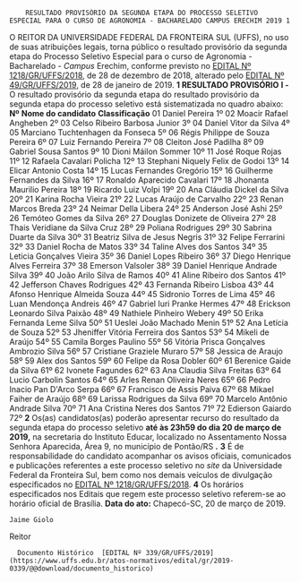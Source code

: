         RESULTADO PROVISÓRIO DA SEGUNDA ETAPA DO PROCESSO SELETIVO ESPECIAL PARA O CURSO DE AGRONOMIA - BACHARELADO CAMPUS ERECHIM 2019 1  

 O REITOR DA UNIVERSIDADE FEDERAL DA FRONTEIRA SUL (UFFS), no uso de suas atribuições legais, torna público o resultado provisório da segunda etapa do Processo Seletivo Especial para o curso de Agronomia - Bacharelado - *Campus*  Erechim, conforme previsto no [EDITAL Nº 1218/GR/UFFS/2018](https://www.uffs.edu.br/atos-normativos/edital/gr/2018-1218), de 28 de dezembro de 2018, alterado pelo [EDITAL Nº 49/GR/UFFS/2019](https://www.uffs.edu.br/atos-normativos/edital/gr/2019-0049), de 28 de janeiro de 2019.  **1 RESULTADO PROVISÓRIO** **I -**  O resultado provisório da segunda etapa do resultado provisório da segunda etapa do processo seletivo está sistematizada no quadro abaixo:     **Nº**    **Nome do candidato**   **Classificação**     01   Daniel Pereira   1º     02   Moacir Rafael Angheben   2º     03   Celso Ribeiro Barbosa Junior   3º     04   Daniel Vitor da Silva   4º     05   Marciano Tuchtenhagen da Fonseca   5º     06   Régis Philippe de Souza Pereira   6º     07   Luiz Fernando Pereira   7º     08   Cleiton José Padilha   8º     09   Gabriel Sousa Santos   9º     10   Dioni Máilon Sommer   10º     11   José Roque Rojas   11º     12   Rafaela Cavalari Policha   12º     13   Stephani Niquely Felix de Godoi   13º     14   Elicar Antonio Costa   14º     15   Lucas Fernandes Gregório   15º     16   Guilherme Fernandes da Silva   16º     17   Ronaldo Aparecido Cavalari   17º     18   Jhonanta Maurilio Pereira   18º     19   Ricardo Luiz Volpi   19º     20   Ana Cláudia Dickel da Silva   20º     21   Karina Rocha Vieira   21º     22   Lucas Araújo de Carvalho   22º     23   Renan Marcos Breda   23º     24   Neimar Della Libera   24º     25   Anderson José Ashi   25º     26   Temóteo Gomes da Silva   26º     27   Douglas Donizete de Oliveira   27º     28   Thais Veridiane da Silva Cruz   28º     29   Poliana Rodrigues   29º     30   Sabrina Duarte da Silva   30º     31   Beatriz Silva de Jesus Negris   31º     32   Felipe Ferrarini   32º     33   Daniel Rocha de Matos   33º     34   Taline Alves dos Santos   34º     35   Leticia Gonçalves Vieira   35º     36   Daniel Lopes Ribeiro   36º     37   Diego Henrique Alves Ferreira   37º     38   Emerson Valsoler   38º     39   Daniel Henrique Andrade Silva   39º     40   João Arilo Silva de Ramos   40º     41   Aline Ribeiro dos Santos   41º     42   Jefferson Chaves Rodrigues   42º     43   Fernanda Ribeiro Lisboa   43º     44   Afonso Henrique Almeida Souza   44º     45   Sidronio Torres de Lima   45º     46   Luan Mendonça Andreis   46º     47   Gabriel Iuri Pranke Hermes   47º     48   Erickson Leonardo Silva Paixão   48º     49   Nathiele Pinheiro Webery   49º     50   Erika Fernanda Leme Silva   50º     51   Ueslei João Machado Menin   51º     52   Ana Letícia de Souza   52º     53   Jheniffer Vitória Ferreira dos Santos   53º     54   Mikeli de Araújo   54º     55   Camila Borges Paulino   55º     56   Vitória Prisca Gonçalves Ambrozio Silva   56º     57   Cristiane Graziele Muraro   57º     58   Jessica de Araujo   58º     59   Alex dos Santos   59º     60   Felipe da Rosa Dobler   60º     61   Berenice Gaide da Silva   61º     62   Ivonete Fagundes   62º     63   Ana Claudia Silva Freitas   63º     64   Lucio Carbolin Santos   64º     65   Arles Renan Oliveira Neres   65º     66   Pedro Inacio Pan D'Arco Serpa   66º     67   Francisco de Assis Paiva   67º     68   Mikael Faiher de Araújo   68º     69   Larissa Rodrigues da Silva   69º     70   Marcelo Antônio Andrade Silva   70º     71   Ana Cristina Neres dos Santos   71º     72   Edierson Gaiardo   72º       **2**  Os(as) candidatos(as) poderão apresentar recurso do resultado da segunda etapa do processo seletivo **até às 23h59 do dia 20 de março de 2019,**  na secretaria do Instituto Educar, localizado no Assentamento Nossa Senhora Aparecida, Área 9, no município de Pontão/RS **.**   **3**  É de responsabilidade do candidato acompanhar os avisos oficiais, comunicados e publicações referentes a este processo seletivo no *site* da Universidade Federal da Fronteira Sul, bem como nos demais veículos de divulgação especificados no [EDITAL Nº 1218/GR/UFFS/2018](https://www.uffs.edu.br/atos-normativos/edital/gr/2018-1218).   **4**  Os horários especificados nos Editais que regem este processo seletivo referem-se ao horário oficial de Brasília.      **Data do ato:** Chapecó-SC, 20 de março de 2019.   
 

    Jaime Giolo   
 Reitor 

      Documento Histórico  [EDITAL Nº 339/GR/UFFS/2019](https://www.uffs.edu.br/atos-normativos/edital/gr/2019-0339/@@download/documento_historico)     
      